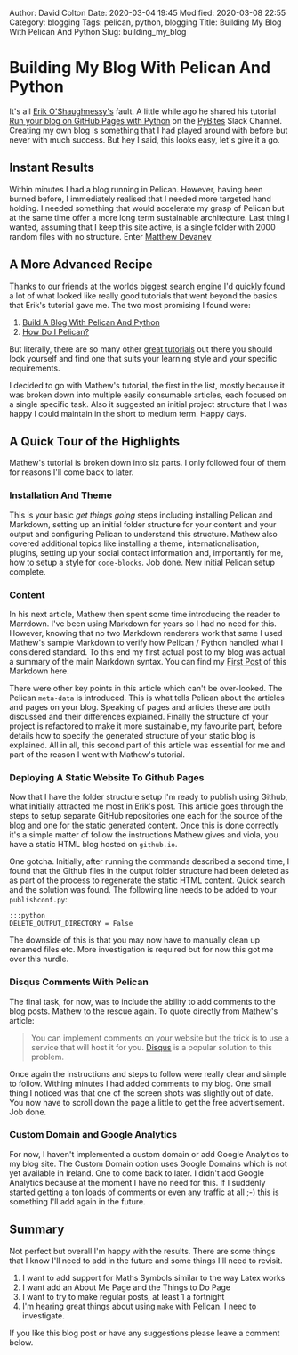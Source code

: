 Author: David Colton
Date: 2020-03-04 19:45
Modified: 2020-03-08 22:55
Category: blogging
Tags: pelican, python, blogging
Title: Building My Blog With Pelican And Python 
Slug: building_my_blog

# Building My Blog With Pelican And Python

It's all [Erik O'Shaughnessy's](@JnyJny) fault. A little while ago he shared his tutorial [Run your blog on GitHub Pages with Python](https://opensource.com/article/19/5/run-your-blog-github-pages-python) on the [PyBites](@PyBites) Slack Channel. Creating my own blog is something that I had played around with before but never with much success. But hey I said, this looks easy, let's give it a go.

## Instant Results

Within minutes I had a blog running in Pelican. However, having been burned before, I immediately realised that I needed more targeted hand holding. I needed something that would accelerate my grasp of Pelican but at the same time offer a more long term sustainable architecture. Last thing I wanted, assuming that I keep this site active, is a single folder with 2000 random files with no structure. Enter [Matthew Devaney](https://matthewdevaney.com/)

## A More Advanced Recipe

Thanks to our friends at the worlds biggest search engine I'd quickly found a lot of what looked like really good tutorials that went beyond the basics that Erik's tutorial gave me. The two most promising I found were:

1. [Build A Blog With Pelican And Python](https://matthewdevaney.com/posts/2019/03/04/build-a-blog-with-pelican-and-python-pt-1-installation-theme/)
1. [How Do I Pelican?](https://pages.charlesreid1.com/how-do-i-pelican/)

But literally, there are so many other [great tutorials](https://www.google.com/search?q=pelican+tutorial+python&rlz=1C5CHFA_enGB861IE861&oq=pelican+tutorial) out there you should look yourself and find one that suits your learning style and your specific requirements.

I decided to go with Mathew's tutorial, the first in the list, mostly because it was broken down into multiple easily consumable articles, each focused on a single specific task. Also it suggested an initial project structure that I was happy I could maintain in the short to medium term. Happy days.

## A Quick Tour of the Highlights

Mathew's tutorial is broken down into six parts. I only followed four of them for reasons I'll come back to later.

### Installation And Theme

This is your basic _get things going_ steps including installing Pelican and Markdown, setting up an initial folder structure for your content and your output and configuring Pelican to understand this structure. Mathew also covered additional topics like installing a theme, internationalisation, plugins, setting up your social contact information and, importantly for me, how to setup a style for `code-blocks`. Job done. New initial Pelican setup complete.

### Content

In his next article, Mathew then spent some time introducing the reader to Marrdown. I've been using Markdown for years so I had no need for this. However, knowing that no two Markdown renderers work that same I used Mathew's sample Markdown to verify how Pelican / Python handled what I considered standard. To this end my first actual post to my blog was actual a summary of the main Markdown syntax. You can find my [First Post]({filename}/articles/20200223_markdown_examples.md) of this Markdown here.

There were other key points in this article which can't be over-looked. The Pelican `meta-data` is introduced. This is what tells Pelican about the articles and pages on your blog. Speaking of pages and articles these are both discussed and their differences explained. Finally the structure of your project is refactored to make it more sustainable, my favourite part, before details how to specify the generated structure of your static blog is explained. All in all, this second part of this article was essential for me and part of the reason I went with Mathew's tutorial.

### Deploying A Static Website To Github Pages

Now that I have the folder structure setup I'm ready to publish using Github, what initially attracted me most in Erik's post. This article goes through the steps to setup separate GitHub repositories one each for the source of the blog and one for the static generated content. Once this is done correctly it's a simple matter of follow the instructions Mathew gives and viola, you have a static HTML blog hosted on `github.io`.

One gotcha. Initially, after running the commands described a second time, I found that the Github files in the output folder structure had been deleted as as part of the process to regenerate the static HTML content. Quick search and the solution was found. The following line needs to be added to your `publishconf.py`:

    :::python
    DELETE_OUTPUT_DIRECTORY = False

The downside of this is that you may now have to manually clean up renamed files etc. More investigation is required but for now this got me over this hurdle.

### Disqus Comments With Pelican

The final task, for now, was to include the ability to add comments to the blog posts. Mathew to the rescue again. To quote directly from Mathew's article:

> You can implement comments on your website but the trick is to use a service that will host it for you. [Disqus](https://disqus.com/) is a popular solution to this problem.

Once again the instructions and steps to follow were really clear and simple to follow. Withing minutes I had added comments to my blog. One small thing I noticed was that one of the screen shots was slightly out of date. You now have to scroll down the page a little to get the free advertisement. Job done.

### Custom Domain and Google Analytics

For now, I haven't implemented a custom domain or add Google Analytics to my blog site. The Custom Domain option uses Google Domains which is not yet available in Ireland. One to come back to later. I didn't add Google Analytics because at the moment I have no need for this. If I suddenly started getting a ton loads of comments or even any traffic at all ;-) this is something I'll add again in the future.

## Summary

Not perfect but overall I'm happy with the results. There are some things that I know I'll need to add in the future and some things I'll need to revisit. 

1. I want to add support for Maths Symbols similar to the way Latex works
1. I want add an About Me Page and the Things to Do Page
1. I want to try to make regular posts, at least 1 a fortnight
1. I'm hearing great things about using `make` with Pelican. I need to investigate.

If you like this blog post or have any suggestions please leave a comment below.


